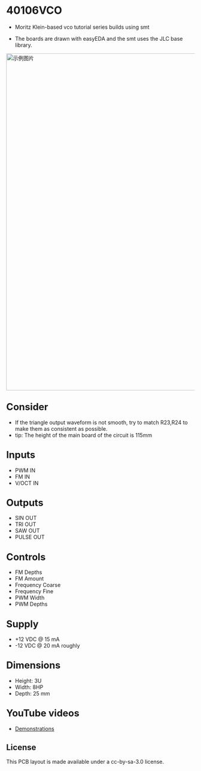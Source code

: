 # 40106VCO
- Moritz Klein-based vco tutorial series builds using smt

- The boards are drawn with easyEDA and the smt uses the JLC base library.

<img src="VCO.jpg" alt="示例图片" width="900"/>

## <span style="font-size: larger;">Consider</span>
  
- If the triangle output waveform is not smooth, try to match R23,R24 to make them as consistent as possible.
- tip: The height of the main board of the circuit is 115mm

## <span style="font-size: larger;">Inputs</span>

- PWM IN
- FM IN
- V/OCT IN
  
## <span style="font-size: larger;">Outputs</span>

- SIN OUT
- TRI OUT
- SAW OUT 
- PULSE OUT

## <span style="font-size: larger;">Controls</span>

- FM Depths
- FM Amount
- Frequency Coarse
- Frequency Fine
- PWM Width
- PWM Depths

## <span style="font-size: larger;">Supply</span>

- +12 VDC @ 15 mA
- -12 VDC @ 20 mA roughly
  
## <span style="font-size: larger;">Dimensions</span>

- Height: 3U
- Width: 8HP
- Depth: 25 mm

## <span style="font-size: larger;">YouTube videos</span>

- [Demonstrations](https://www.youtube.com/watch?v=QiLeUSpJTN0&t)

## License
This PCB layout is made available under a cc-by-sa-3.0 license.

